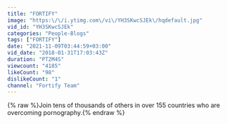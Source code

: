 ```yaml
---
title: "FORTIFY"
image: "https:\/\/i.ytimg.com\/vi\/YH3SKwcSJEk\/hqdefault.jpg"
vid_id: "YH3SKwcSJEk"
categories: "People-Blogs"
tags: ["FORTIFY"]
date: "2021-11-09T03:44:59+03:00"
vid_date: "2018-01-31T17:03:43Z"
duration: "PT2M4S"
viewcount: "4185"
likeCount: "98"
dislikeCount: "1"
channel: "Fortify Team"
---
```

{% raw %}Join tens of thousands of others in over 155 countries who are overcoming pornography.{% endraw %}
